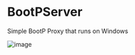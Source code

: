 # BootPServer
Simple BootP Proxy that runs on Windows


![image](https://github.com/Flinterpop/BootPServer/assets/139028622/a09369cb-b1e1-4f0b-8423-90c8bac9ccf7)

